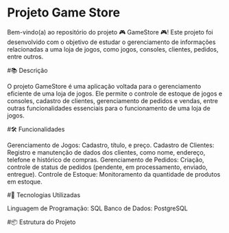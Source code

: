 
# Projeto Game Store

Bem-vindo(a) ao repositório do projeto 🎮 GameStore 🎮! Este projeto foi desenvolvido com o objetivo de estudar o gerenciamento de informações relacionadas a uma loja de jogos, como jogos, consoles, clientes, pedidos, entre outros.

#📚 Descrição

O projeto GameStore é uma aplicação voltada para o gerenciamento eficiente de uma loja de jogos. Ele permite o controle de estoque de jogos e consoles, cadastro de clientes, gerenciamento de pedidos e vendas, entre outras funcionalidades essenciais para o funcionamento de uma loja de jogos.

#🛠️ Funcionalidades

Gerenciamento de Jogos: Cadastro, título, e preço.
Cadastro de Clientes: Registro e manutenção de dados dos clientes, como nome, endereço, telefone e histórico de compras.
Gerenciamento de Pedidos: Criação, controle de status de pedidos (pendente, em processamento, enviado, entregue).
Controle de Estoque: Monitoramento da quantidade de produtos em estoque.

#🚀 Tecnologias Utilizadas

Linguagem de Programação: SQL
Banco de Dados: PostgreSQL

#📦 Estrutura do Projeto




